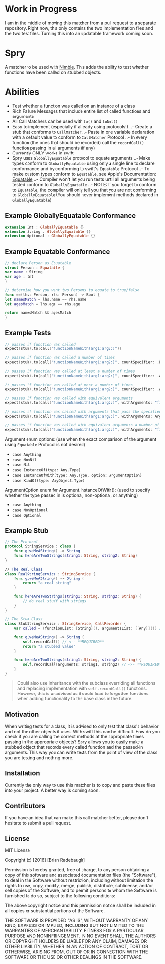 # Work in Progress

I am in the middle of moving this matcher from a pull request to a separate repository. Right now, this only contains the two implementation files and the two test files. Turning this into an updatable framework coming soon.

# Spry

A matcher to be used with [Nimble](https://github.com/Quick/Nimble "Nimble"). This adds the ability to test whether functions have been called on stubbed objects.

# Abilities

- Test whether a function was called on an instance of a class
- Rich Failure Messages that include entire list of called functions and arguments
- All Call Matchers can be used with `to()` and `toNot()`
- Easy to implement (especially if already using protocols!)
..- Create a stub that conforms to `CallMatcher`
..- Paste in one variable declaration with a default value to conform to `CallMatcher` Protocol
..- In every function (the ones that should be recorded) call the `recordCall()` function passing in all arguments (if any)
- Currently ONLY works in swift
- Spry uses `GloballyEquatable` protocol to equate arguments
..- Make types conform to `GloballyEquatable` using only a single line to declare conformance and by conforming to swift's `Equatable` Protocol
..- To make custom types conform to `Equatable`, see Apple's Documentation: [Equatable](https://developer.apple.com/reference/swift/equatable "Swift's Equatable")
..- Compiler won't let you run tests until all arguments being tested conform to `GloballyEquatable`
..- NOTE: If you forget to conform to `Equatable`, the compiler will only tell you that you are not conforming to `GloballyEquatable` (You should never implement methods declared in `GloballyEquatable`)

## Example GloballyEquatable Conformance
```swift
extension Int : GloballyEquatable {}
extension String : GloballyEquatable {}
extension Optional : GloballyEquatable {}
```

## Example Equatable Conformance
```swift
// declare Person as Equatable
struct Person : Equatable {
var name : String
var age : Int
}

// determine how you want two Persons to equate to true/false
func ==(lhs: Person, rhs: Person) -> Bool {
let namesMatch = lhs.name == rhs.name
let agesMatch = lhs.age == rhs.age

return namesMatch && agesMatch
}
```

## Example Tests
```swift
// passes if function was called
expect(stub).to(call("functionNameWith(arg1:arg2:)"))

// passes if function was called a number of times
expect(stub).to(call("functionNameWith(arg1:arg2:)", countSpecifier: .Exactly(1)))

// passes if function was called at least a number of times
expect(stub).to(call("functionNameWith(arg1:arg2:)", countSpecifier: .AtLeast(2)))

// passes if function was called at most a number of times
expect(stub).to(call("functionNameWith(arg1:arg2:)", countSpecifier: .AtMost(1)))

// passes if function was called with equivalent arguments
expect(stub).to(call("functionNameWith(arg1:arg2:)", withArguments: "firstArg", "secondArg"))

// passes if function was called with arguments that pass the specified option
expect(stub).to(call("functionNameWith(arg1:arg2:)", withArguments: Argument.NonNil, Argument.InstanceOf(String.self)))

// passes if function was called with equivalent arguments a number of times
expect(stub).to(call("functionNameWith(arg1:arg2:)", withArguments: "firstArg", "secondArg", countSpecifier: .Exactly(1)))
```

Argument enum options: (use when the exact comparison of the argument using `Equatable` Protocol is not desired)
- `case Anything`
- `case NonNil`
- `case Nil`
- `case InstanceOf(type: Any.Type)`
- `case InstanceOfWith(type: Any.Type, option: ArgumentOption)`
- `case KindOf(type: AnyObject.Type)`

ArgumentOption enum for Argument.InstanceOfWith(): (used to specify whether the type passed in is optional, non-optional, or anything)
- `case Anything`
- `case NonOptional`
- `case Optional`

## Example Stub
```swift
// The Protocol
protocol StringService : class {
    func giveMeAString() -> String
    func hereAreTwoStrings(string1: String, string2: String)
}

// The Real Class
class RealStringService : StringService {
    func giveMeAString() -> String {
        return "a real string"
    }

    func hereAreTwoStrings(string1: String, string2: String) {
        // do real stuff with strings
    }
}

// The Stub Class
class StubStringService : StringService, CallRecorder {
    var called = (functionList: [String](), argumentsList: [[Any]]()) // <-- **REQUIRED**

    func giveMeAString() -> String {
        self.recordCall() // <-- **REQUIRED**
        return "a stubbed value"
    }

    func hereAreTwoStrings(string1: String, string2: String) {
        self.recordCall(arguments: string1, string2) // <-- **REQUIRED**
    }
}
```

> Could also use inheritance with the subclass overriding all functions and replacing implementation with `self.recordCall()` functions. However, this is unadvised as it could lead to forgotten functions when adding functionality to the base class in the future.

## Motivation

When writing tests for a class, it is advised to only test that class's behavior and not the other objects it uses. With swift this can be difficult. How do you check if you are calling the correct methods at the appropriate times passing in the appropriate objects? Spry allows you to easily make a stubbed object that records every called function and the passed-in arguments. This way you can write tests from the point of view of the class you are testing and nothing more.

## Installation

Currently the only way to use this matcher is to copy and paste these files into your project. A better way is coming soon.

## Contributors

If you have an idea that can make this call matcher better, please don't hesitate to submit a pull request.

## License

MIT License

Copyright (c) [2016] [Brian Radebaugh]

Permission is hereby granted, free of charge, to any person obtaining a copy
of this software and associated documentation files (the "Software"), to deal
in the Software without restriction, including without limitation the rights
to use, copy, modify, merge, publish, distribute, sublicense, and/or sell
copies of the Software, and to permit persons to whom the Software is
furnished to do so, subject to the following conditions:

The above copyright notice and this permission notice shall be included in all
copies or substantial portions of the Software.

THE SOFTWARE IS PROVIDED "AS IS", WITHOUT WARRANTY OF ANY KIND, EXPRESS OR
IMPLIED, INCLUDING BUT NOT LIMITED TO THE WARRANTIES OF MERCHANTABILITY,
FITNESS FOR A PARTICULAR PURPOSE AND NONINFRINGEMENT. IN NO EVENT SHALL THE
AUTHORS OR COPYRIGHT HOLDERS BE LIABLE FOR ANY CLAIM, DAMAGES OR OTHER
LIABILITY, WHETHER IN AN ACTION OF CONTRACT, TORT OR OTHERWISE, ARISING FROM,
OUT OF OR IN CONNECTION WITH THE SOFTWARE OR THE USE OR OTHER DEALINGS IN THE
SOFTWARE.
